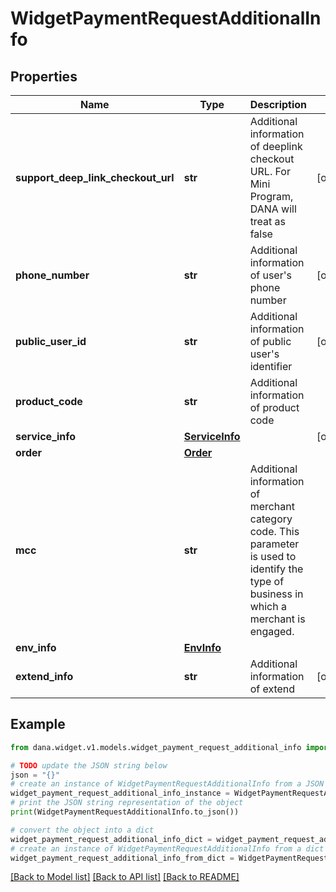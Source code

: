 # WidgetPaymentRequestAdditionalInfo


## Properties

Name | Type | Description | Notes
------------ | ------------- | ------------- | -------------
**support_deep_link_checkout_url** | **str** | Additional information of deeplink checkout URL. For Mini Program, DANA will treat as false | [optional] 
**phone_number** | **str** | Additional information of user&#39;s phone number | [optional] 
**public_user_id** | **str** | Additional information of public user&#39;s identifier | [optional] 
**product_code** | **str** | Additional information of product code | 
**service_info** | [**ServiceInfo**](ServiceInfo.md) |  | [optional] 
**order** | [**Order**](Order.md) |  | 
**mcc** | **str** | Additional information of merchant category code. This parameter is used to identify the type of business in which a merchant is engaged. | 
**env_info** | [**EnvInfo**](EnvInfo.md) |  | 
**extend_info** | **str** | Additional information of extend | [optional] 

## Example

```python
from dana.widget.v1.models.widget_payment_request_additional_info import WidgetPaymentRequestAdditionalInfo

# TODO update the JSON string below
json = "{}"
# create an instance of WidgetPaymentRequestAdditionalInfo from a JSON string
widget_payment_request_additional_info_instance = WidgetPaymentRequestAdditionalInfo.from_json(json)
# print the JSON string representation of the object
print(WidgetPaymentRequestAdditionalInfo.to_json())

# convert the object into a dict
widget_payment_request_additional_info_dict = widget_payment_request_additional_info_instance.to_dict()
# create an instance of WidgetPaymentRequestAdditionalInfo from a dict
widget_payment_request_additional_info_from_dict = WidgetPaymentRequestAdditionalInfo.from_dict(widget_payment_request_additional_info_dict)
```
[[Back to Model list]](../README.md#documentation-for-models) [[Back to API list]](../README.md#documentation-for-api-endpoints) [[Back to README]](../README.md)



